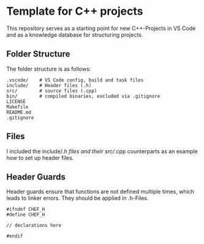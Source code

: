 # Template for C++ projects

This repository serves as a starting point for new C++-Projects in VS Code and as a knowledge database for structuring projects.

## Folder Structure

The folder structure is as follows:

```
.vscode/    # VS Code config, build and task files
include/    # Header files (.h)
src/        # source files (.cpp)
bin/        # compiled binaries, excluded via .gitignore
LICENSE
Makefile    
README.md
.gitignore
```

## Files

I included the include/*.h files and their src/*.cpp counterparts as an example how to set up header files.

## Header Guards

Header guards ensure that functions are not defined multiple times, which leads to linker errors.
They should be applied in .h-Files.

```
#ifndef CHEF_H
#define CHEF_H

// declarations here

#endif
```
